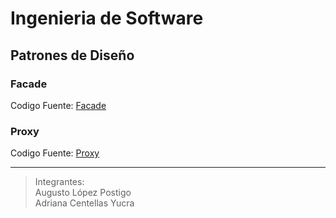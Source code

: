 # Ingenieria de Software
## Patrones de Diseño
### Facade
Codigo Fuente: [Facade](https://github.com/AugustoBet4/patronesDise-o/blob/master/src/Facade/BankFacade.java)
### Proxy
Codigo Fuente: [Proxy](https://github.com/AugustoBet4/patronesDise-o/blob/master/src/Proxy/ATMProxy.java)
___
> Integrantes:<br>
> Augusto López Postigo <br>
> Adriana Centellas Yucra

